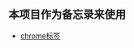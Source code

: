 ## 本项目作为备忘录来使用
- [chrome标签](https://github.com/devwoker/note-mark/blob/master/bookmarks_2019_8_6.html)